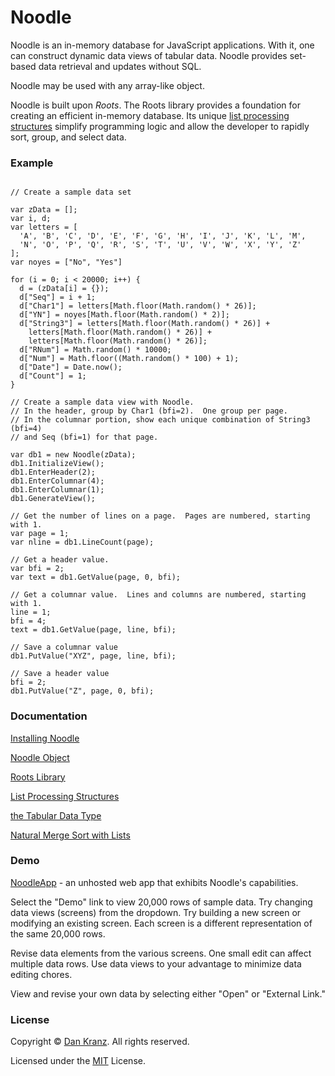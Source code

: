 # Noodle
Noodle is an in-memory database for JavaScript applications. With it, one can construct dynamic data views of tabular data.
Noodle provides set-based data retrieval and updates without SQL.

Noodle may be used with any array-like object.

Noodle is built upon *Roots*.  The Roots library provides a foundation for creating an efficient in-memory database.
Its unique [list processing structures](https://github.com/znarkd/Noodle/wiki/List-Processing-Structures)
simplify programming logic and allow the developer to rapidly sort, group, and select data.

### Example
```

// Create a sample data set

var zData = [];
var i, d;
var letters = [
  'A', 'B', 'C', 'D', 'E', 'F', 'G', 'H', 'I', 'J', 'K', 'L', 'M',
  'N', 'O', 'P', 'Q', 'R', 'S', 'T', 'U', 'V', 'W', 'X', 'Y', 'Z'
];
var noyes = ["No", "Yes"]

for (i = 0; i < 20000; i++) {
  d = (zData[i] = {});
  d["Seq"] = i + 1;
  d["Char1"] = letters[Math.floor(Math.random() * 26)];
  d["YN"] = noyes[Math.floor(Math.random() * 2)];
  d["String3"] = letters[Math.floor(Math.random() * 26)] +
    letters[Math.floor(Math.random() * 26)] +
    letters[Math.floor(Math.random() * 26)];
  d["RNum"] = Math.random() * 10000;
  d["Num"] = Math.floor((Math.random() * 100) + 1);
  d["Date"] = Date.now();
  d["Count"] = 1;
}

// Create a sample data view with Noodle.
// In the header, group by Char1 (bfi=2).  One group per page.
// In the columnar portion, show each unique combination of String3 (bfi=4)
// and Seq (bfi=1) for that page.

var db1 = new Noodle(zData);
db1.InitializeView();
db1.EnterHeader(2);
db1.EnterColumnar(4);
db1.EnterColumnar(1);
db1.GenerateView();

// Get the number of lines on a page.  Pages are numbered, starting with 1.
var page = 1;
var nline = db1.LineCount(page);

// Get a header value.
var bfi = 2;
var text = db1.GetValue(page, 0, bfi);

// Get a columnar value.  Lines and columns are numbered, starting with 1.
line = 1;
bfi = 4;
text = db1.GetValue(page, line, bfi);

// Save a columnar value
db1.PutValue("XYZ", page, line, bfi);

// Save a header value
bfi = 2;
db1.PutValue("Z", page, 0, bfi);
```
### Documentation
[Installing Noodle](https://github.com/znarkd/Noodle/wiki)

[Noodle Object](https://github.com/znarkd/Noodle/wiki/Noodle-object)

[Roots Library](https://github.com/znarkd/Noodle/wiki/Roots-library)

[List Processing Structures](https://github.com/znarkd/Noodle/wiki/List-Processing-Structures)

[the Tabular Data Type](https://github.com/znarkd/Noodle/wiki/The-Tabular-Data-Type)

[Natural Merge Sort with Lists](https://github.com/znarkd/Noodle/wiki/Natural-Merge-Sort-with-Lists)


### Demo

[NoodleApp](https://znarkd.github.io/Noodle/NoodleApp.html?rev=20220820.2) - an unhosted 
web app that exhibits Noodle's capabilities.

Select the "Demo" link to view 20,000 rows of sample data.  Try changing data views (screens)
from the dropdown.  Try building a new screen or modifying an existing screen.  Each screen is
a different representation of the same 20,000 rows.

Revise data elements from the various screens.  One small edit can affect multiple data rows.
Use data views to your advantage to minimize data editing chores.

View and revise your own data by selecting either "Open" or "External Link."


### License
Copyright © [Dan Kranz](https://github.com/znarkd?tab=repositories).  All rights reserved.

Licensed under the [MIT](https://github.com/znarkd/Noodle/blob/master/LICENSE) License.
